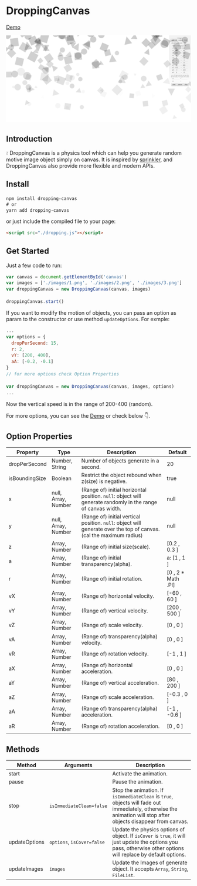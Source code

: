 # DroppingCanvas

[Demo](./demo/index.html)

![Demo](./demo.png)

## Introduction

💧 DroppingCanvas is a physics tool which can help you generate random motive image object simply on canvas. It is inspired by [sprinkler](https://github.com/axelpale/sprinkler), and DroppingCanvas also provide more flexible and modern APIs.

## Install

```shell
npm install dropping-canvas
# or
yarn add dropping-canvas
```

or just include the compiled file to your page:

```html
<script src="./dropping.js"></script>
```

## Get Started

Just a few code to run:

```javascript
var canvas = document.getElementById('canvas')
var images = ['./images/1.png', './images/2.png', './images/3.png']
var droppingCanvas = new DroppingCanvas(canvas, images)

droppingCanvas.start()
```

If you want to modify the motion of objects, you can pass an option as param to the constructor or use method `updateOptions`. For exmple:

```javascript
...
var options = {
  dropPerSecond: 15,
  r: 2,
  vY: [200, 400],
  aA: [-0.2, -0.1]
}
// for more options check Option Properties

var droppingCanvas = new DroppingCanvas(canvas, images, options)
...
```

Now the vertical speed is in the range of 200-400 (random).

For more options, you can see the [Demo](./demo/index.html) or check below 👇.

## Option Properties

| Property       | Type                | Description                                                                                                        | Default            |
| -------------- | ------------------- | ------------------------------------------------------------------------------------------------------------------ | ------------------ |
| dropPerSecond  | Number, String      | Number of objects generate in a second.                                                                            | 20                 |
| isBoundingSize | Boolean             | Restrict the object rebound when z(size) is negative.                                                              | true               |
| x              | null, Array, Number | (Range of) initial horizontal position. `null`: object will generate randomly in the range of canvas width.        | null               |
| y              | null, Array, Number | (Range of) initial vertical position. `null`: object will generate over the top of canvas.(cal the maximum radius) | null               |
| z              | Array, Number       | (Range of) initial size(scale).                                                                                    | [0.2 , 0.3 ]       |
| a              | Array, Number       | (Range of) initial transparency(alpha).                                                                            | a: [1 , 1 ]        |
| r              | Array, Number       | (Range of) initial rotation.                                                                                       | [0 , 2 * Math .PI] |
| vX             | Array, Number       | (Range of) horizontal velocity.                                                                                    | [-60 , 60 ]        |
| vY             | Array, Number       | (Range of) vertical velocity.                                                                                      | [200 , 500 ]       |
| vZ             | Array, Number       | (Range of) scale velocity.                                                                                         | [0 , 0 ]           |
| vA             | Array, Number       | (Range of) transparency(alpha) velocity.                                                                           | [0 , 0 ]           |
| vR             | Array, Number       | (Range of) rotation velocity.                                                                                      | [-1 , 1 ]          |
| aX             | Array, Number       | (Range of) horizontal acceleration.                                                                                | [0 , 0 ]           |
| aY             | Array, Number       | (Range of) vertical acceleration.                                                                                  | [80 , 200 ]        |
| aZ             | Array, Number       | (Range of) scale acceleration.                                                                                     | [-0.3 , 0 ]        |
| aA             | Array, Number       | (Range of) transparency(alpha) acceleration.                                                                       | [-1 , -0.6 ]       |
| aR             | Array, Number       | (Range of) rotation acceleration.                                                                                  | [0 , 0 ]           |

## Methods

| Method        | Arguments                  | Description                                                                                                                                                      |
| ------------- | -------------------------- | ---------------------------------------------------------------------------------------------------------------------------------------------------------------- |
| start         |                            | Activate the animation.                                                                                                                                          |
| pause         |                            | Pause the animation.                                                                                                                                             |
| stop          | `isImmediateClean=false`   | Stop the animation. If `isImmediateClean` is `true`, objects will fade out immediately, otherwise the animation will stop after objects disappear from canvas.   |
| updateOptions | `options`, `isCover=false` | Update the physics options of object. If `isCover` is `true`, it will just update the options you pass, otherwise other options will replace by default options. |
| updateImages  | `images`                   | Update the Images of generate object. It accepts `Array`, `String`, `FileList`.                                                                                  |

